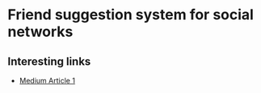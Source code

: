 # Friend suggestion system for social networks

## Interesting links

- [Medium Article 1](https://medium.com/@gorerohan15/link-prediction-in-social-networks-599e6d9bed9b)
